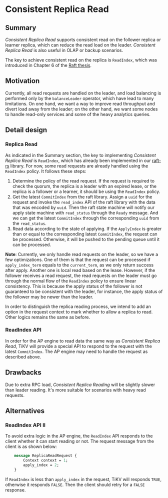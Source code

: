 # Consistent Replica Read

## Summary

*Consistent Replica Read* supports consistent read on the follower replica or
learner replica, which can reduce the read load on the leader. *Consistent
Replica Read* is also useful in OLAP or backup scenarios.

The key to achieve consistent read on the replica is `ReadIndex`, which was
introduced in Chapter 6 of the [Raft
thesis](https://ramcloud.stanford.edu/~ongaro/thesis.pdf).

## Motivation

Currently, all read requests are handled on the leader, and load balancing is
performed only by the `balanceLeader` operator, which have lead to many
limitations. On one hand, we want a way to improve read throughput and divert
load away from the leader; on the other hand, we want some nodes to handle
read-only services and some of the heavy analytics queries.

## Detail design

### Replica Read

As indicated in the Summary section, the key to implementing *Consistent
Replica Read* is `ReadIndex`, which has already been implemented in our
[raft-rs](http://github.com/pingcap/raft-rs) library. For now, some read
requests are already handled using the `ReadIndex` policy. It follows these
steps:

1. Determine the policy of the read request. If the request is required to
   check the quorum, the replica is a leader with an expired lease, or the
   replica is a follower or a learner, it should be using the `ReadIndex`
   policy.
2. Get the latest `CommitIndex` from the raft library. Assign a `uuid` for the
   request and invoke the `read_index` API of the raft library with the data
   that was encoded by `uuid`. Then the raft state machine will notify our apply
   state machine with `read_status` through the `Ready` message. And we can
   get the latest `CommitIndex` through the corresponding `uuid` from the
   `read_status`.
3. Read data according to the state of applying. If the `ApplyIndex` is greater
   than or equal to the corresponding latest `CommitIndex`, the request can be
   processed. Otherwise, it will be pushed to the pending queue until it can be
   processed.

**Note**: Currently, we only handle read requests on the leader, so we have a
few optimizations. One of them is that the request can be processed if
`apply_index_term` equals to the `current_term`, as we only return success
after apply. Another one is local read based on the lease. However, if the
follower receives a read request, the read requests on the leader must go
through the normal flow of the `ReadIndex` policy to ensure linear consistency.
This is because the apply status of the follower is not guaranteed to be
consistent with the leader, for instance, the apply status of the follower
may be newer than the leader.

In order to distinguish the replica reading process, we intend to add an
option in the request context to mark whether to allow a replica to read.
Other logics remains the same as before.

### ReadIndex API

In order for the AP engine to read data the same way as *Consistent Replica
Read*, TiKV will provide a special API to respond to the request with the
latest `CommitIndex`. The AP engine may need to handle the request as described
above.

## Drawbacks

Due to extra RPC load, *Consistent Replica Reading* will be slightly slower than
leader reading. It's more suitable for scenarios with heavy read requests.

## Alternatives

### ReadIndex API II

To avoid extra logic in the AP engine, the `ReadIndex` API responds to the
client whether it can start reading or not. The request message from the client
is as shown below:

```protobuf
    message ReplicaReadRequest {
        Context context = 1;
        apply_index = 2;
    }
```

If `ReadIndex` is less than `apply_index` in the request, TiKV will
responds `TRUE`, otherwise it responds `FALSE`. Then the client should retry
for a `FALSE` response.
